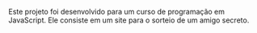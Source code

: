 Este projeto foi desenvolvido para um curso de programação em JavaScript. Ele consiste em um site para o sorteio de um amigo secreto.

